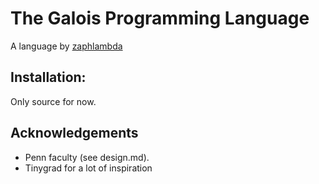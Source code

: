 # The Galois Programming Language

A language by [zaphlambda](https://zaph.dev)

## Installation:

Only source for now.

## Acknowledgements

- Penn faculty (see design.md).
- Tinygrad for a lot of inspiration
